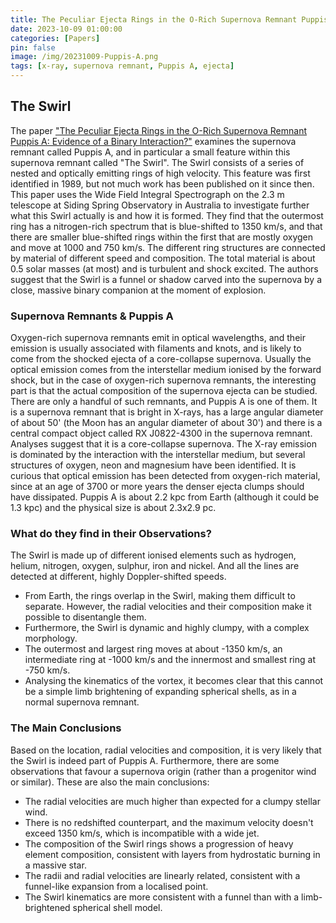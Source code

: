 ```yaml
---
title: The Peculiar Ejecta Rings in the O-Rich Supernova Remnant Puppis A: Evidence of a Binary Interaction? - Notes on Ghavamian et al. 2023
date: 2023-10-09 01:00:00
categories: [Papers]
pin: false
image: /img/20231009-Puppis-A.png
tags: [x-ray, supernova remnant, Puppis A, ejecta]
---
```

## The Swirl
The paper ["The Peculiar Ejecta Rings in the O-Rich Supernova Remnant Puppis A: Evidence of a Binary Interaction?"](https://arxiv.org/abs/2310.00661) examines the supernova remnant called Puppis A, and in particular a small feature within this supernova remnant called "The Swirl". The Swirl consists of a series of nested and optically emitting rings of high velocity. This feature was first identified in 1989, but not much work has been published on it since then. This paper uses the Wide Field Integral Spectrograph on the 2.3 m telescope at Siding Spring Observatory in Australia to investigate further what this Swirl actually is and how it is formed. They find that the outermost ring has a nitrogen-rich spectrum that is blue-shifted to 1350 km/s, and that there are smaller blue-shifted rings within the first that are mostly oxygen and move at 1000 and 750 km/s. The different ring structures are connected by material of different speed and composition. The total material is about 0.5 solar masses (at most) and is turbulent and shock excited. The authors suggest that the Swirl is a funnel or shadow carved into the supernova by a close, massive binary companion at the moment of explosion.

### Supernova Remnants & Puppis A
Oxygen-rich supernova remnants emit in optical wavelengths, and their emission is usually associated with filaments and knots, and is likely to come from the shocked ejecta of a core-collapse supernova. Usually the optical emission comes from the interstellar medium ionised by the forward shock, but in the case of oxygen-rich supernova remnants, the interesting part is that the actual composition of the supernova ejecta can be studied. There are only a handful of such remnants, and Puppis A is one of them. It is a supernova remnant that is bright in X-rays, has a large angular diameter of about 50' (the Moon has an angular diameter of about 30') and there is a central compact object called RX J0822-4300 in the supernova remnant. Analyses suggest that it is a core-collapse supernova. The X-ray emission is dominated by the interaction with the interstellar medium, but several structures of oxygen, neon and magnesium have been identified. It is curious that optical emission has been detected from oxygen-rich material, since at an age of 3700 or more years the denser ejecta clumps should have dissipated. Puppis A is about 2.2 kpc from Earth (although it could be 1.3 kpc) and the physical size is about 2.3x2.9 pc.

### What do they find in their Observations?
The Swirl is made up of different ionised elements such as hydrogen, helium, nitrogen, oxygen, sulphur, iron and nickel. And all the lines are detected at different, highly Doppler-shifted speeds. 
- From Earth, the rings overlap in the Swirl, making them difficult to separate. However, the radial velocities and their composition make it possible to disentangle them. 
- Furthermore, the Swirl is dynamic and highly clumpy, with a complex morphology. 
- The outermost and largest ring moves at about -1350 km/s, an intermediate ring at -1000 km/s and the innermost and smallest ring at -750 km/s. 
- Analysing the kinematics of the vortex, it becomes clear that this cannot be a simple limb brightening of expanding spherical shells, as in a normal supernova remnant.

### The Main Conclusions
Based on the location, radial velocities and composition, it is very likely that the Swirl is indeed part of Puppis A. Furthermore, there are some observations that favour a supernova origin (rather than a progenitor wind or similar). These are also the main conclusions:
- The radial velocities are much higher than expected for a clumpy stellar wind.
- There is no redshifted counterpart, and the maximum velocity doesn't exceed 1350 km/s, which is incompatible with a wide jet.
- The composition of the Swirl rings shows a progression of heavy element composition, consistent with layers from hydrostatic burning in a massive star.
- The radii and radial velocities are linearly related, consistent with a funnel-like expansion from a localised point.
- The Swirl kinematics are more consistent with a funnel than with a limb-brightened spherical shell model.